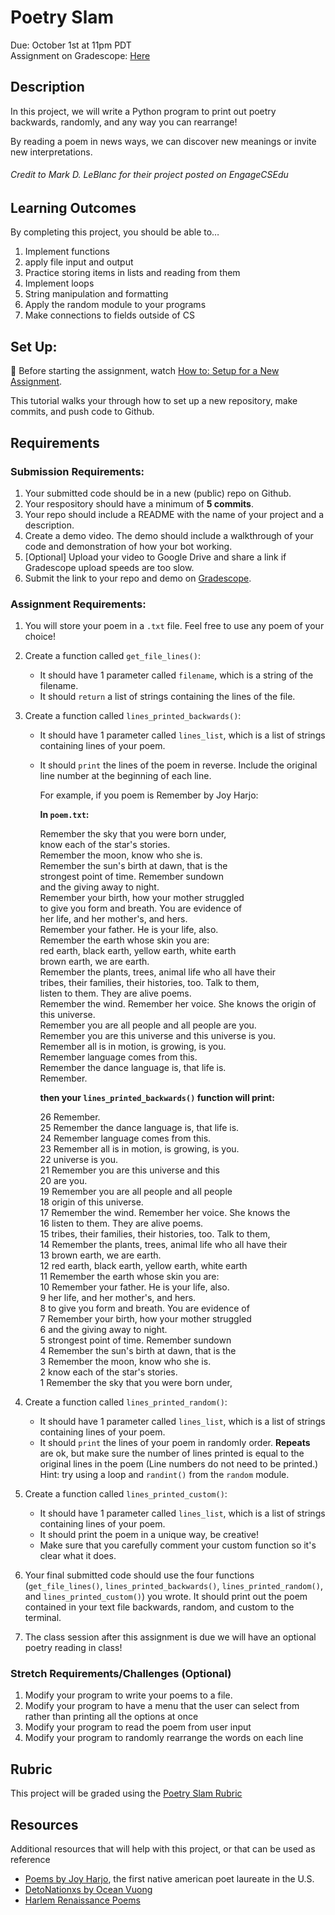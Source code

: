 # Poetry Slam

Due: October 1st at 11pm PDT <br/>
Assignment on Gradescope: [Here](https://www.gradescope.com/courses/154615/assignments/696326)

## Description
In this project, we will write a Python program to print out poetry backwards, randomly, and any way you can rearrange!

By reading a poem in news ways, we can discover new meanings or invite new interpretations.

###### Credit to Mark D. LeBlanc for their project posted on EngageCSEdu

## Learning Outcomes
By completing this project, you should be able to…

1. Implement functions
1. apply file input and output
1. Practice storing items in lists and reading from them
1. Implement loops
1. String manipulation and formatting
1. Apply the random module to your programs
1. Make connections to fields outside of CS

## Set Up:
🚨  Before starting the assignment, watch [How to: Setup for a New Assignment](https://youtu.be/MCbDO8IpqZM). 

This tutorial walks your through how to set up a new repository, make commits, and push code to Github.


## Requirements

### Submission Requirements:
1. Your submitted code should be in a new (public) repo on Github.
1. Your respository should have a minimum of **5 commits**. 
1. Your repo should include a README with the name of your project and a description.
1. Create a demo video. The demo should include a walkthrough of your code and demonstration of how your bot working.
1. [Optional] Upload your video to Google Drive and share a link if Gradescope upload speeds are too slow.
1. Submit the link to your repo and demo on [Gradescope](https://www.gradescope.com/courses/154615/assignments/696326).


### Assignment Requirements:

1. You will store your poem in a `.txt` file. Feel free to use any poem of your choice!

1. Create a function called `get_file_lines()`:
    * It should have 1 parameter called `filename`, which is a string of the filename.
    * It should `return` a list of strings containing the lines of the file.


1. Create a function called `lines_printed_backwards()`:
    * It should have 1 parameter called `lines_list`, which is a list of strings containing lines of your poem. 
    * It should `print` the lines of the poem in reverse. Include the original line number at the beginning of each line.

      For example, if you poem is Remember by Joy Harjo:

      **In `poem.txt`:**

      Remember the sky that you were born under,\
      know each of the star's stories.\
      Remember the moon, know who she is.\
      Remember the sun's birth at dawn, that is the\
      strongest point of time. Remember sundown\
      and the giving away to night.\
      Remember your birth, how your mother struggled\
      to give you form and breath. You are evidence of\
      her life, and her mother's, and hers.\
      Remember your father. He is your life, also.\
      Remember the earth whose skin you are:\
      red earth, black earth, yellow earth, white earth\
      brown earth, we are earth.\
      Remember the plants, trees, animal life who all have their\
      tribes, their families, their histories, too. Talk to them,\
      listen to them. They are alive poems.\
      Remember the wind. Remember her voice. She knows the
      origin of this universe.\
      Remember you are all people and all people
      are you.\
      Remember you are this universe and this
      universe is you.\
      Remember all is in motion, is growing, is you.\
      Remember language comes from this.\
      Remember the dance language is, that life is.\
      Remember.


      **then your `lines_printed_backwards()` function will print:**


      26 Remember.\
      25 Remember the dance language is, that life is.\
      24 Remember language comes from this.\
      23 Remember all is in motion, is growing, is you.\
      22 universe is you.\
      21 Remember you are this universe and this\
      20 are you.\
      19 Remember you are all people and all people\
      18 origin of this universe.\
      17 Remember the wind. Remember her voice. She knows the\
      16 listen to them. They are alive poems.\
      15 tribes, their families, their histories, too. Talk to them,\
      14 Remember the plants, trees, animal life who all have their\
      13 brown earth, we are earth.\
      12 red earth, black earth, yellow earth, white earth\
      11 Remember the earth whose skin you are:\
      10 Remember your father. He is your life, also.\
      9 her life, and her mother's, and hers.\
      8 to give you form and breath. You are evidence of\
      7 Remember your birth, how your mother struggled\
      6 and the giving away to night.\
      5 strongest point of time. Remember sundown\
      4 Remember the sun's birth at dawn, that is the\
      3 Remember the moon, know who she is.\
      2 know each of the star's stories.\
      1 Remember the sky that you were born under,


1. Create a function called `lines_printed_random()`:
    * It should have 1 parameter called `lines_list`, which is a list of strings containing lines of your poem. 
    * It should `print` the lines of your poem in randomly order. **Repeats** are ok, but make sure the number of lines printed is equal to the original lines in the poem (Line numbers do not need to be printed.) Hint: try using a loop and `randint()` from the `random` module. 

1. Create a function called `lines_printed_custom()`:
    * It should have 1 parameter called `lines_list`, which is a list of strings containing lines of your poem. 
    * It should print the poem in a unique way, be creative!
    * Make sure that you carefully comment your custom function so it's clear what it does.

1. Your final submitted code should use the four functions (`get_file_lines()`, `lines_printed_backwards()`, `lines_printed_random()`, and  `lines_printed_custom()`) you wrote. It should print out the poem contained in your text file backwards, random, and custom to the terminal.

1. The class session after this assignment is due we will have an optional poetry reading in class!

### Stretch Requirements/Challenges (Optional)
1. Modify your program to write your poems to a file.
1. Modify your program to have a menu that the user can select from rather than printing all the options at once
1. Modify your program to read the poem from user input
1. Modify your program to randomly rearrange the words on each line


## Rubric
This project will be graded using the [Poetry Slam Rubric](https://docs.google.com/document/d/1pXQeuD7R4ZRCjPQLvnVSdyCiAwOz5qDPXTxAgNS_2rM/copy)


## Resources
Additional resources that will help with this project, or that can be used as reference

- [Poems by Joy Harjo](https://poets.org/poem/remember-0), the first native american poet laureate in the U.S.
- [DetoNationxs by Ocean Vuong](https://www.poetryfoundation.org/poetrymagazine/poems/56768/detonation)
- [Harlem Renaissance Poems](https://education.cu-portland.edu/blog/classroom-resources/harlem-renaissance-poets-for-your-reading-list/)
